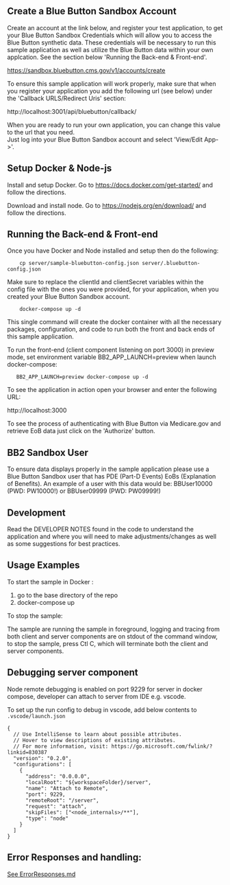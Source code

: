 ## Create a Blue Button Sandbox Account

Create an account at the link below, and register your test application, to get your Blue Button Sandbox Credentials which will allow you to
access the Blue Button synthetic data. These credentials will be necessary to run this sample application as well as
utilize the Blue Button data within your own applcation. See the section below 'Running the Back-end & Front-end'.

https://sandbox.bluebutton.cms.gov/v1/accounts/create

To ensure this sample application will work properly, make sure that when you register your application you add
the following url (see below) under the 'Callback URLS/Redirect Uris' section:

http://localhost:3001/api/bluebutton/callback/

When you are ready to run your own application, you can change this value to the url that you need.  
Just log into your Blue Button Sandbox account and select 'View/Edit App->'.

## Setup Docker & Node-js

Install and setup Docker. Go to https://docs.docker.com/get-started/ and follow the directions.

Download and install node. Go to https://nodejs.org/en/download/ and follow the directions.

## Running the Back-end & Front-end

Once you have Docker and Node installed and setup then do the following:

```    
    cp server/sample-bluebutton-config.json server/.bluebutton-config.json
```

Make sure to replace the clientId and clientSecret variables within the config file with
the ones you were provided, for your application, when you created your Blue Button Sandbox account.

```
    docker-compose up -d
```

This single command will create the docker container with all the necessary packages, configuration, and code to
run both the front and back ends of this sample application.

To run the front-end (client component listening on port 3000) in preview mode, set environment variable BB2_APP_LAUNCH=preview when launch docker-compose:

```
   BB2_APP_LAUNCH=preview docker-compose up -d
```

To see the application in action open your browser and enter the following URL:

http://localhost:3000

To see the process of authenticating with Blue Button via Medicare.gov and retrieve EoB data just click on the 'Authorize' button.

## BB2 Sandbox User

To ensure data displays properly in the sample application please use a
Blue Button Sandbox user that has PDE (Part-D Events) EoBs (Explanation of Benefits). An example of a user with this
data would be: BBUser10000 (PWD: PW10000!) or BBUser09999 (PWD: PW09999!)

## Development

Read the DEVELOPER NOTES found in the code to understand the application
and where you will need to make adjustments/changes as well as some
suggestions for best practices.

## Usage Examples

To start the sample in Docker :

1. go to the base directory of the repo
2. docker-compose up

To stop the sample:

The sample are running the sample in foreground, logging and tracing from both client and server components are on stdout of the command window, to stop the sample, press Ctl C, which will terminate both the client and server components.

Debugging server component
--------------------------
Node remote debugging is enabled on port 9229 for server in docker compose, developer can attach to server from IDE e.g. vscode.

To set up the run config to debug in vscode, add below contents to `.vscode/launch.json`
```
{
  // Use IntelliSense to learn about possible attributes.
  // Hover to view descriptions of existing attributes.
  // For more information, visit: https://go.microsoft.com/fwlink/?linkid=830387
  "version": "0.2.0",
  "configurations": [
    {
      "address": "0.0.0.0",
      "localRoot": "${workspaceFolder}/server",
      "name": "Attach to Remote",
      "port": 9229,
      "remoteRoot": "/server",
      "request": "attach",
      "skipFiles": ["<node_internals>/**"],
      "type": "node"
    }
  ]
}
```

## Error Responses and handling:

[See ErrorResponses.md](./ErrorResponses.md)
